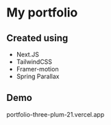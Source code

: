 # My portfolio

## Created using

- Next.JS
- TailwindCSS
- Framer-motion
- Spring Parallax

## Demo

portfolio-three-plum-21.vercel.app
